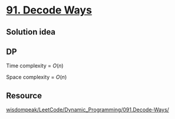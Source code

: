 # [91. Decode Ways](https://leetcode.com/problems/decode-ways/description/)

## Solution idea
## DP

Time complexity = $O(n)$

Space complexity = $O(n)$

## Resource
[wisdompeak/LeetCode/Dynamic_Programming/091.Decode-Ways/](https://github.com/wisdompeak/LeetCode/tree/master/Dynamic_Programming/091.Decode-Ways)